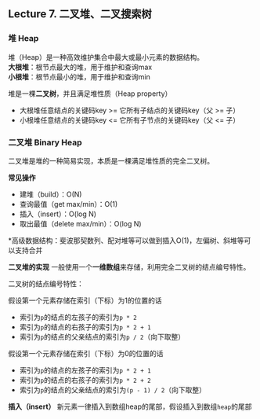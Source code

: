 ## Lecture 7. 二叉堆、二叉搜索树

### 堆 Heap
堆（Heap）是一种高效维护集合中最大或最小元素的数据结构。  
**大根堆**：根节点最大的堆，用于维护和查询max  
**小根堆**：根节点最小的堆，用于维护和查询min  

堆是一棵**二叉树**，并且满足堆性质（Heap property）
- 大根堆任意结点的关键码key >= 它所有子结点的关键码key（父 >= 子）
- 小根堆任意结点的关键码key <= 它所有子节点的关键码key（父 <= 子）

### 二叉堆 Binary Heap
二叉堆是堆的一种简易实现，本质是一棵满足堆性质的完全二叉树。

**常见操作**
- 建堆（build）：O(N)
- 查询最值（get max/min）：O(1)
- 插入（insert）：O(log N)
- 取出最值（delete max/min）：O(log N)

*高级数据结构：斐波那契数列、配对堆等可以做到插入O(1)，左偏树、斜堆等可以支持合并

**二叉堆的实现**
一般使用一个**一维数组**来存储，利用完全二叉树的结点编号特性。

二叉树的结点编号特性：

假设第一个元素存储在索引（下标）为1的位置的话  
- 索引为`p`的结点的左孩子的索引为`p * 2`
- 索引为`p`的结点的右孩子的索引为`p * 2 + 1`
- 索引为`p`的结点的父亲结点的索引为`p / 2`（向下取整）

假设第一个元素存储在索引（下标）为0的位置的话  
- 索引为`p`的结点的左孩子的索引为`p * 2 + 1`
- 索引为`p`的结点的右孩子的索引为`p * 2 + 2`
- 索引为`p`的结点的父亲结点的索引为`(p - 1) / 2`（向下取整）

**插入（insert）**
新元素一律插入到数组heap的尾部，假设插入到数组`heap`的尾部









